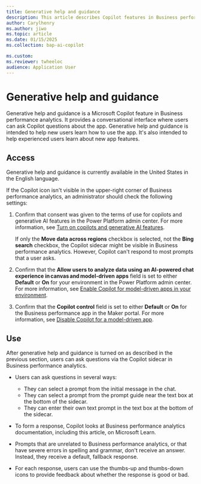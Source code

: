 ```yaml
---
title: Generative help and guidance
description: This article describes Copilot features in Business performance analytics.
author: Carylhenry
ms.author: jiwo
ms.topic: article
ms.date: 01/15/2025
ms.collection: bap-ai-copilot

ms.custom:
ms.reviewer: twheeloc 
audience: Application User
---
```


# Generative help and guidance

Generative help and guidance is a Microsoft Copilot feature in Business performance analytics. It provides a conversational interface where users can ask Copilot questions about the app. Generative help and guidance is intended to help new users learn how to use the app. It's also intended to help experienced users learn about new app features.

## Access

Generative help and guidance is currently available in the United States in the English language.

If the Copilot icon isn't visible in the upper-right corner of Business performance analytics, an administrator should check the following settings:

1. Confirm that consent was given to the terms of use for copilots and generative AI features in the Power Platform admin center. For more information, see [Turn on copilots and generative AI features](/power-platform/admin/geographical-availability-copilot#turn-on-copilots-and-generative-ai-features-1).

    If only the **Move data across regions** checkbox is selected, not the **Bing search** checkbox, the Copilot sidecar might be visible in Business performance analytics. However, Copilot can't respond to most prompts that a user asks.

1. Confirm that the **Allow users to analyze data using an AI-powered chat experience in canvas and model-driven apps** field is set to either **Default** or **On** for your environment in the Power Platform admin center. For more information, see [Enable Copilot for model-driven apps in your environment](/power-apps/maker/model-driven-apps/add-ai-copilot#enable-copilot-for-model-driven-apps-feature-for-your-environment).
1. Confirm that the **Copilot control** field is set to either **Default** or **On** for the Business performance app in the Maker portal. For more information, see [Disable Copilot for a model-driven app](/power-apps/maker/model-driven-apps/add-ai-copilot#disable-copilot-for-a-model-driven-app).

## Use

After generative help and guidance is turned on as described in the previous section, users can ask questions via the Copilot sidecar in Business performance analytics.

- Users can ask questions in several ways:

    - They can select a prompt from the initial message in the chat.
    - They can select a prompt from the prompt guide near the text box at the bottom of the sidecar.
    - They can enter their own text prompt in the text box at the bottom of the sidecar.

- To form a response, Copilot looks at Business performance analytics documentation, including this article, on Microsoft Learn.
- Prompts that are unrelated to Business performance analytics, or that have severe errors in spelling and grammar, don't receive an answer. Instead, they receive a default, fallback response.
- For each response, users can use the thumbs-up and thumbs-down icons to provide feedback about whether the response is good or bad.
